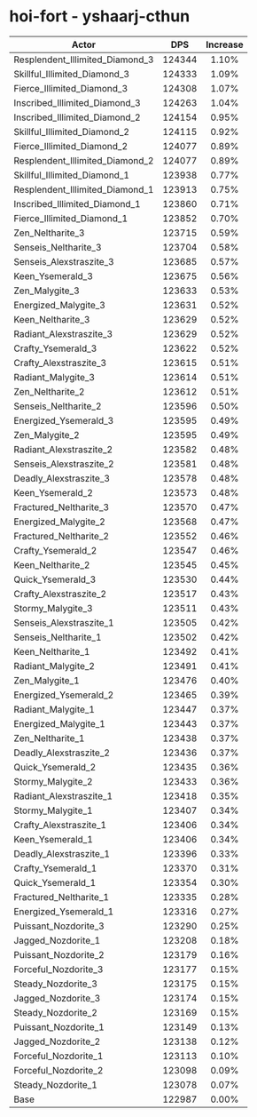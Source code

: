 # hoi-fort - yshaarj-cthun
| Actor | DPS | Increase |
|---|:---:|:---:|
|Resplendent_Illimited_Diamond_3|124344|1.10%|
|Skillful_Illimited_Diamond_3|124333|1.09%|
|Fierce_Illimited_Diamond_3|124308|1.07%|
|Inscribed_Illimited_Diamond_3|124263|1.04%|
|Inscribed_Illimited_Diamond_2|124154|0.95%|
|Skillful_Illimited_Diamond_2|124115|0.92%|
|Fierce_Illimited_Diamond_2|124077|0.89%|
|Resplendent_Illimited_Diamond_2|124077|0.89%|
|Skillful_Illimited_Diamond_1|123938|0.77%|
|Resplendent_Illimited_Diamond_1|123913|0.75%|
|Inscribed_Illimited_Diamond_1|123860|0.71%|
|Fierce_Illimited_Diamond_1|123852|0.70%|
|Zen_Neltharite_3|123715|0.59%|
|Senseis_Neltharite_3|123704|0.58%|
|Senseis_Alexstraszite_3|123685|0.57%|
|Keen_Ysemerald_3|123675|0.56%|
|Zen_Malygite_3|123633|0.53%|
|Energized_Malygite_3|123631|0.52%|
|Keen_Neltharite_3|123629|0.52%|
|Radiant_Alexstraszite_3|123629|0.52%|
|Crafty_Ysemerald_3|123622|0.52%|
|Crafty_Alexstraszite_3|123615|0.51%|
|Radiant_Malygite_3|123614|0.51%|
|Zen_Neltharite_2|123612|0.51%|
|Senseis_Neltharite_2|123596|0.50%|
|Energized_Ysemerald_3|123595|0.49%|
|Zen_Malygite_2|123595|0.49%|
|Radiant_Alexstraszite_2|123582|0.48%|
|Senseis_Alexstraszite_2|123581|0.48%|
|Deadly_Alexstraszite_3|123578|0.48%|
|Keen_Ysemerald_2|123573|0.48%|
|Fractured_Neltharite_3|123570|0.47%|
|Energized_Malygite_2|123568|0.47%|
|Fractured_Neltharite_2|123552|0.46%|
|Crafty_Ysemerald_2|123547|0.46%|
|Keen_Neltharite_2|123545|0.45%|
|Quick_Ysemerald_3|123530|0.44%|
|Crafty_Alexstraszite_2|123517|0.43%|
|Stormy_Malygite_3|123511|0.43%|
|Senseis_Alexstraszite_1|123505|0.42%|
|Senseis_Neltharite_1|123502|0.42%|
|Keen_Neltharite_1|123492|0.41%|
|Radiant_Malygite_2|123491|0.41%|
|Zen_Malygite_1|123476|0.40%|
|Energized_Ysemerald_2|123465|0.39%|
|Radiant_Malygite_1|123447|0.37%|
|Energized_Malygite_1|123443|0.37%|
|Zen_Neltharite_1|123438|0.37%|
|Deadly_Alexstraszite_2|123436|0.37%|
|Quick_Ysemerald_2|123435|0.36%|
|Stormy_Malygite_2|123433|0.36%|
|Radiant_Alexstraszite_1|123418|0.35%|
|Stormy_Malygite_1|123407|0.34%|
|Crafty_Alexstraszite_1|123406|0.34%|
|Keen_Ysemerald_1|123406|0.34%|
|Deadly_Alexstraszite_1|123396|0.33%|
|Crafty_Ysemerald_1|123370|0.31%|
|Quick_Ysemerald_1|123354|0.30%|
|Fractured_Neltharite_1|123335|0.28%|
|Energized_Ysemerald_1|123316|0.27%|
|Puissant_Nozdorite_3|123290|0.25%|
|Jagged_Nozdorite_1|123208|0.18%|
|Puissant_Nozdorite_2|123179|0.16%|
|Forceful_Nozdorite_3|123177|0.15%|
|Steady_Nozdorite_3|123175|0.15%|
|Jagged_Nozdorite_3|123174|0.15%|
|Steady_Nozdorite_2|123169|0.15%|
|Puissant_Nozdorite_1|123149|0.13%|
|Jagged_Nozdorite_2|123138|0.12%|
|Forceful_Nozdorite_1|123113|0.10%|
|Forceful_Nozdorite_2|123098|0.09%|
|Steady_Nozdorite_1|123078|0.07%|
|Base|122987|0.00%|

